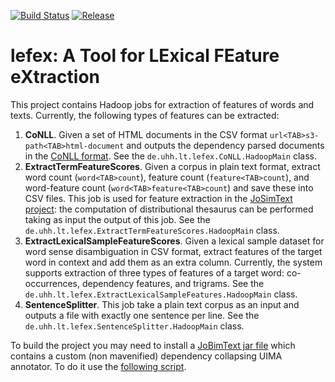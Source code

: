 [![Build Status](https://travis-ci.org/tudarmstadt-lt/lefex.svg?branch=master)](https://travis-ci.org/tudarmstadt-lt/lefex) [![Release](https://jitpack.io/v/tudarmstadt-lt/lefex.svg)](https://jitpack.io/#tudarmstadt-lt/lefex)

# lefex: A Tool for LExical FEature eXtraction

This project contains Hadoop jobs for extraction of features of words and texts. Currently, the following types of features can be extracted:

1. **CoNLL**. Given a set of HTML documents in the CSV format ```url<TAB>s3-path<TAB>html-document``` and outputs the dependency parsed documents in the [CoNLL format](http://universaldependencies.org/format.html). See the ```de.uhh.lt.lefex.CoNLL.HadoopMain``` class.
2. **ExtractTermFeatureScores**. Given a corpus in plain text format, extract word count (```word<TAB>count```), feature count (```feature<TAB>count```), and word-feature count (```word<TAB>feature<TAB>count```) and save these into CSV files. This job is used for feature extraction in the [JoSimText project](https://github.com/uhh-lt/JoSimText): the computation of distributional thesaurus can be performed taking as input the output of this job. See the ```de.uhh.lt.lefex.ExtractTermFeatureScores.HadoopMain``` class. 
3. **ExtractLexicalSampleFeatureScores**. Given a lexical sample dataset for word sense disambiguation in CSV format, extract features of the target word in context and add them as an extra column.  Currently, the system supports extraction of three types of features of a target word: 
co-occurrences, dependency features, and trigrams. See the ```de.uhh.lt.lefex.ExtractLexicalSampleFeatures.HadoopMain``` class. 
4. **SentenceSplitter**. This job take a plain text corpus as an input and outputs a file with exactly one sentence per line. See the ```de.uhh.lt.lefex.SentenceSplitter.HadoopMain``` class. 

To build the project you may need to install a [JoBimText jar file](https://github.com/tudarmstadt-lt/collapsed-deps-jar) which contains a custom (non mavenified) dependency collapsing UIMA annotator. To do it use the [following script](https://github.com/tudarmstadt-lt/collapsed-deps-jar/blob/master/install-jar-locally.sh). 


